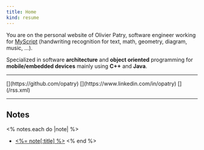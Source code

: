 ```yaml
---
title: Home
kind: resume
---
```

You are on the personal website of Olivier Patry, software engineer working for [MyScript](http://dev.myscript.com/) (handwriting recognition for text, math, geometry, diagram, music, …).

Specialized in software **architecture** and **object oriented** programming for **mobile/embedded devices** mainly using
**C++** and **Java**.

----

<div class="special-links" markdown="1">
[<span class="icon-github"></span>](https://github.com/opatry)
[<span class="icon-linkedin"></span>](https://www.linkedin.com/in/opatry)
[<span class="icon-feed"></span>](/rss.xml)
</div>

----

## Notes
<% notes.each do |note| %>
* [<%= note[:title] %>](<%= note.path %>)
<% end %>